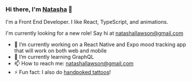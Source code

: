 ### Hi there, I'm [Natasha](www.natashalawson.com) 👋

I'm a Front End Developer. I like React, TypeScript, and animations.

I'm currently looking for a new role! Say hi at natashallawson@gmail.com

- 🔭  I’m currently working on a React Native and Expo mood tracking app that will work on both web and mobile
- 🌱  I’m currently learning GraphQL
- 📫  How to reach me: natashallawson@gmail.com
- ⚡  Fun fact: I also do [handpoked tattoos](www.Instagram.com/tashtattoos)!

<!--
**natasha-93/natasha-93** is a ✨ _special_ ✨ repository because its `README.md` (this file) appears on your GitHub profile.

Here are some ideas to get you started:

- 🔭 I’m currently working on ...
- 🌱 I’m currently learning ...
- 👯 I’m looking to collaborate on ...
- 🤔 I’m looking for help with ...
- 💬 Ask me about ...
- 📫 How to reach me: ...
- 😄 Pronouns: ...
- ⚡ Fun fact: ...
-->
